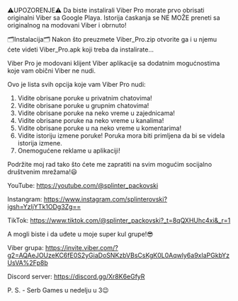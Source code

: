 ⚠️UPOZORENJE⚠️
Da biste instalirali Viber Pro morate prvo obrisati originalni Viber sa Google Playa. Istorija ćaskanja se NE MOŽE preneti sa originalnog na modovani Viber i obrnuto!

🗂Instalacija🗂
Nakon što preuzmete Viber_Pro.zip otvorite ga i u njemu ćete videti Viber_Pro.apk koji treba da instalirate...

Viber Pro je modovani klijent Viber aplikacije sa dodatnim mogućnostima koje vam obični Viber ne nudi.

Ovo je lista svih opcija koje vam Viber Pro nudi:
1. Vidite obrisane poruke u privatnim chatovima!
2. Vidite obrisane poruke u grupnim chatovima!
3. Vidite obrisane poruke na neko vreme u zajednicama!
4. Vidite obrisane poruke na neko vreme u kanalima!
5. Vidite obrisane poruke u na neko vreme u komentarima!
6. Vidite istoriju izmene poruke! Poruka mora biti primljena da bi se videla istorija izmene.
3. Onemogućene reklame u aplikaciji!

Podržite moj rad tako što ćete me zapratiti na svim mogućim socijalno društvenim mrežama!😃

YouTube: https://youtube.com/@splinter_packovski

Instangram: https://www.instagram.com/splinterovski?igsh=YzljYTk1ODg3Zg==

TikTok: https://www.tiktok.com/@splinter_packovski?_t=8qQXHUhc4xi&_r=1

A mogli biste i da uđete u moje super kul grupe!😎

Viber grupa: https://invite.viber.com/?g2=AQAeJOUzeKC6fE0S2yGiaDoSNKzbVBsCsKgK0L0Aqwly6a9xIaPGkbYzUsVA%2Fp8b 

Discord server: https://discord.gg/Xr8K6eGfyR

P. S. - Serb Games u nedelju u 3😉
